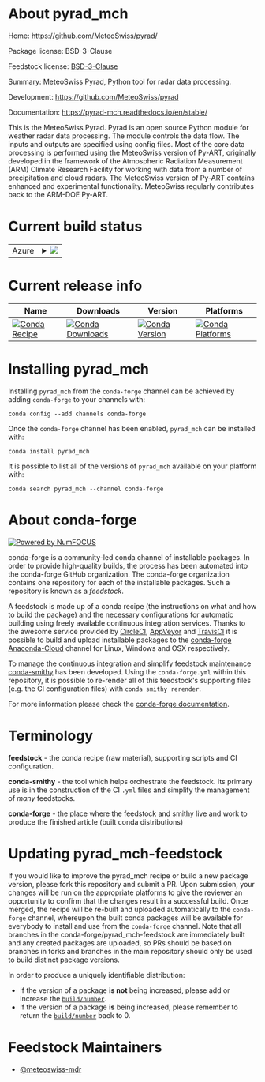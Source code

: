 About pyrad_mch
===============

Home: https://github.com/MeteoSwiss/pyrad/

Package license: BSD-3-Clause

Feedstock license: [BSD-3-Clause](https://github.com/conda-forge/pyrad_mch-feedstock/blob/master/LICENSE.txt)

Summary: MeteoSwiss Pyrad, Python tool for radar data processing.

Development: https://github.com/MeteoSwiss/pyrad

Documentation: https://pyrad-mch.readthedocs.io/en/stable/

This is the MeteoSwiss Pyrad. Pyrad is an open source Python
module for weather radar data processing. The module controls the
data flow. The inputs and outputs are specified using config files.
Most of the core data processing is performed using the MeteoSwiss version
of Py-ART, originally developed in the framework of the
Atmospheric Radiation Measurement (ARM) Climate Research Facility for
working with data from a number of precipitation and cloud radars. The
MeteoSwiss version of Py-ART contains enhanced
and experimental functionality. MeteoSwiss regularly contributes back to
the ARM-DOE Py-ART.


Current build status
====================


<table>
    
  <tr>
    <td>Azure</td>
    <td>
      <details>
        <summary>
          <a href="https://dev.azure.com/conda-forge/feedstock-builds/_build/latest?definitionId=9184&branchName=master">
            <img src="https://dev.azure.com/conda-forge/feedstock-builds/_apis/build/status/pyrad_mch-feedstock?branchName=master">
          </a>
        </summary>
        <table>
          <thead><tr><th>Variant</th><th>Status</th></tr></thead>
          <tbody><tr>
              <td>linux_64_numpy1.16python3.6.____cpython</td>
              <td>
                <a href="https://dev.azure.com/conda-forge/feedstock-builds/_build/latest?definitionId=9184&branchName=master">
                  <img src="https://dev.azure.com/conda-forge/feedstock-builds/_apis/build/status/pyrad_mch-feedstock?branchName=master&jobName=linux&configuration=linux_64_numpy1.16python3.6.____cpython" alt="variant">
                </a>
              </td>
            </tr><tr>
              <td>linux_64_numpy1.16python3.7.____cpython</td>
              <td>
                <a href="https://dev.azure.com/conda-forge/feedstock-builds/_build/latest?definitionId=9184&branchName=master">
                  <img src="https://dev.azure.com/conda-forge/feedstock-builds/_apis/build/status/pyrad_mch-feedstock?branchName=master&jobName=linux&configuration=linux_64_numpy1.16python3.7.____cpython" alt="variant">
                </a>
              </td>
            </tr><tr>
              <td>linux_64_numpy1.16python3.8.____cpython</td>
              <td>
                <a href="https://dev.azure.com/conda-forge/feedstock-builds/_build/latest?definitionId=9184&branchName=master">
                  <img src="https://dev.azure.com/conda-forge/feedstock-builds/_apis/build/status/pyrad_mch-feedstock?branchName=master&jobName=linux&configuration=linux_64_numpy1.16python3.8.____cpython" alt="variant">
                </a>
              </td>
            </tr><tr>
              <td>linux_64_numpy1.18python3.6.____73_pypy</td>
              <td>
                <a href="https://dev.azure.com/conda-forge/feedstock-builds/_build/latest?definitionId=9184&branchName=master">
                  <img src="https://dev.azure.com/conda-forge/feedstock-builds/_apis/build/status/pyrad_mch-feedstock?branchName=master&jobName=linux&configuration=linux_64_numpy1.18python3.6.____73_pypy" alt="variant">
                </a>
              </td>
            </tr><tr>
              <td>osx_64_numpy1.16python3.6.____cpython</td>
              <td>
                <a href="https://dev.azure.com/conda-forge/feedstock-builds/_build/latest?definitionId=9184&branchName=master">
                  <img src="https://dev.azure.com/conda-forge/feedstock-builds/_apis/build/status/pyrad_mch-feedstock?branchName=master&jobName=osx&configuration=osx_64_numpy1.16python3.6.____cpython" alt="variant">
                </a>
              </td>
            </tr><tr>
              <td>osx_64_numpy1.16python3.7.____cpython</td>
              <td>
                <a href="https://dev.azure.com/conda-forge/feedstock-builds/_build/latest?definitionId=9184&branchName=master">
                  <img src="https://dev.azure.com/conda-forge/feedstock-builds/_apis/build/status/pyrad_mch-feedstock?branchName=master&jobName=osx&configuration=osx_64_numpy1.16python3.7.____cpython" alt="variant">
                </a>
              </td>
            </tr><tr>
              <td>osx_64_numpy1.16python3.8.____cpython</td>
              <td>
                <a href="https://dev.azure.com/conda-forge/feedstock-builds/_build/latest?definitionId=9184&branchName=master">
                  <img src="https://dev.azure.com/conda-forge/feedstock-builds/_apis/build/status/pyrad_mch-feedstock?branchName=master&jobName=osx&configuration=osx_64_numpy1.16python3.8.____cpython" alt="variant">
                </a>
              </td>
            </tr><tr>
              <td>osx_64_numpy1.18python3.6.____73_pypy</td>
              <td>
                <a href="https://dev.azure.com/conda-forge/feedstock-builds/_build/latest?definitionId=9184&branchName=master">
                  <img src="https://dev.azure.com/conda-forge/feedstock-builds/_apis/build/status/pyrad_mch-feedstock?branchName=master&jobName=osx&configuration=osx_64_numpy1.18python3.6.____73_pypy" alt="variant">
                </a>
              </td>
            </tr>
          </tbody>
        </table>
      </details>
    </td>
  </tr>
</table>

Current release info
====================

| Name | Downloads | Version | Platforms |
| --- | --- | --- | --- |
| [![Conda Recipe](https://img.shields.io/badge/recipe-pyrad_mch-green.svg)](https://anaconda.org/conda-forge/pyrad_mch) | [![Conda Downloads](https://img.shields.io/conda/dn/conda-forge/pyrad_mch.svg)](https://anaconda.org/conda-forge/pyrad_mch) | [![Conda Version](https://img.shields.io/conda/vn/conda-forge/pyrad_mch.svg)](https://anaconda.org/conda-forge/pyrad_mch) | [![Conda Platforms](https://img.shields.io/conda/pn/conda-forge/pyrad_mch.svg)](https://anaconda.org/conda-forge/pyrad_mch) |

Installing pyrad_mch
====================

Installing `pyrad_mch` from the `conda-forge` channel can be achieved by adding `conda-forge` to your channels with:

```
conda config --add channels conda-forge
```

Once the `conda-forge` channel has been enabled, `pyrad_mch` can be installed with:

```
conda install pyrad_mch
```

It is possible to list all of the versions of `pyrad_mch` available on your platform with:

```
conda search pyrad_mch --channel conda-forge
```


About conda-forge
=================

[![Powered by NumFOCUS](https://img.shields.io/badge/powered%20by-NumFOCUS-orange.svg?style=flat&colorA=E1523D&colorB=007D8A)](http://numfocus.org)

conda-forge is a community-led conda channel of installable packages.
In order to provide high-quality builds, the process has been automated into the
conda-forge GitHub organization. The conda-forge organization contains one repository
for each of the installable packages. Such a repository is known as a *feedstock*.

A feedstock is made up of a conda recipe (the instructions on what and how to build
the package) and the necessary configurations for automatic building using freely
available continuous integration services. Thanks to the awesome service provided by
[CircleCI](https://circleci.com/), [AppVeyor](https://www.appveyor.com/)
and [TravisCI](https://travis-ci.com/) it is possible to build and upload installable
packages to the [conda-forge](https://anaconda.org/conda-forge)
[Anaconda-Cloud](https://anaconda.org/) channel for Linux, Windows and OSX respectively.

To manage the continuous integration and simplify feedstock maintenance
[conda-smithy](https://github.com/conda-forge/conda-smithy) has been developed.
Using the ``conda-forge.yml`` within this repository, it is possible to re-render all of
this feedstock's supporting files (e.g. the CI configuration files) with ``conda smithy rerender``.

For more information please check the [conda-forge documentation](https://conda-forge.org/docs/).

Terminology
===========

**feedstock** - the conda recipe (raw material), supporting scripts and CI configuration.

**conda-smithy** - the tool which helps orchestrate the feedstock.
                   Its primary use is in the construction of the CI ``.yml`` files
                   and simplify the management of *many* feedstocks.

**conda-forge** - the place where the feedstock and smithy live and work to
                  produce the finished article (built conda distributions)


Updating pyrad_mch-feedstock
============================

If you would like to improve the pyrad_mch recipe or build a new
package version, please fork this repository and submit a PR. Upon submission,
your changes will be run on the appropriate platforms to give the reviewer an
opportunity to confirm that the changes result in a successful build. Once
merged, the recipe will be re-built and uploaded automatically to the
`conda-forge` channel, whereupon the built conda packages will be available for
everybody to install and use from the `conda-forge` channel.
Note that all branches in the conda-forge/pyrad_mch-feedstock are
immediately built and any created packages are uploaded, so PRs should be based
on branches in forks and branches in the main repository should only be used to
build distinct package versions.

In order to produce a uniquely identifiable distribution:
 * If the version of a package **is not** being increased, please add or increase
   the [``build/number``](https://conda.io/docs/user-guide/tasks/build-packages/define-metadata.html#build-number-and-string).
 * If the version of a package **is** being increased, please remember to return
   the [``build/number``](https://conda.io/docs/user-guide/tasks/build-packages/define-metadata.html#build-number-and-string)
   back to 0.

Feedstock Maintainers
=====================

* [@meteoswiss-mdr](https://github.com/meteoswiss-mdr/)


